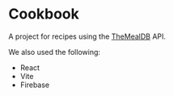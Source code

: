 # Cookbook

A project for recipes using the [TheMealDB](https://www.themealdb.com/api.php) API.

We also used the following:

- React
- Vite
- Firebase
